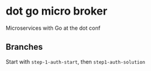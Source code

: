 # dot go micro broker
Microservices with Go at the dot conf

## Branches
Start with `step-1-auth-start`, then `step1-auth-solution`